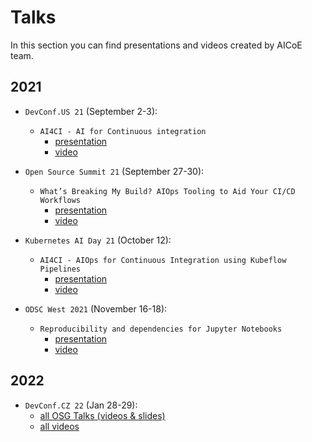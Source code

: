 # Talks

In this section you can find presentations and videos created by AICoE team.

## 2021

- `DevConf.US 21` (September 2-3):
    - `AI4CI - AI for Continuous integration`
        - [presentation](./talks/2021/dev-conf-us/DevConf.US-AI4CI_Oindrilla_Aakanksha.pdf)
        - [video](https://www.youtube.com/watch?v=Zc25N1np59I)

- `Open Source Summit 21` (September 27-30):
    - `What’s Breaking My Build? AIOps Tooling to Aid Your CI/CD Workflows`
        - [presentation](./open-source-summit/Open-Source-Summit-AI4CI.pdf)
        - [video](https://www.youtube.com/watch?v=_RNCn-7oUjI)

- `Kubernetes AI Day 21` (October 12):
    - `AI4CI - AIOps for Continuous Integration using Kubeflow Pipelines`
        - [presentation](./kubernetes-ai-days/Kubernetes-AI-Day-AI4CI.pdf)
        - [video](https://youtu.be/0-_RDgSGbe4)

- `ODSC West 2021` (November 16-18):
    - `Reproducibility and dependencies for Jupyter Notebooks`
        - [presentation](./talks/2021/odsc-west/ODSC-West-2021.pdf)
        - [video](https://www.youtube.com/watch?v=FvVJNccTibs)

## 2022

- `DevConf.CZ 22` (Jan 28-29):
    - [all OSG Talks (videos & slides)](https://github.com/open-services-group/community/issues/47)
    - [all videos](https://www.youtube.com/playlist?list=PLU1vS0speL2bf9Zfa0pHQLPBhEKbbbsua)
